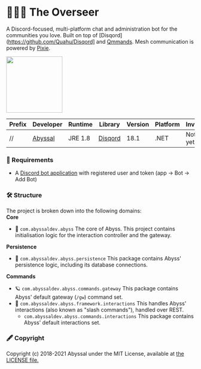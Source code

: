 # 👨🏻‍🔧 The Overseer
A Discord-focused, multi-platform chat and administration bot for the communities you love.
Built on top of [Disqord](https://github.com/Quahu/Disqord] and [Qmmands](https://github.com/Quahu/Qmmands).
Mesh communication is powered by [Pixie](https://github.com/jacksonrakena/pixie).

<img src="https://i.imgur.com/DF1ZIs2.png" height="150" />

| Prefix | Developer | Runtime | Library | Version | Platform | Invite |
|-|-|-|-|-|-|-|
| // | [Abyssal](https://github.com/jacksonrakena) | JRE 1.8 | [Disqord](https://github.com/Quahu/Disqord)  | 18.1 | .NET | Not yet
  
### 👮‍ Requirements
- A [Discord bot application](https://discordapp.com/developers/applications/) with registered user and token (app -> Bot -> Add Bot)

### 🛠 Structure
The project is broken down into the following domains:     
**Core** 
- 💚 `com.abyssaldev.abyss` The core of Abyss. This project contains initialisation logic for the interaction controller and the gateway.
  
**Persistence**
- 📜 `com.abyssaldev.abyss.persistence` This package contains Abyss' persistence logic, including its database connections.

**Commands**  
- 🪐 `com.abyssaldev.abyss.commands.gateway` This package contains Abyss' default gateway (`/gw`) command set.
- 🤝 `com.abyssaldev.abyss.framework.interactions` This handles Abyss' interactions (also known as "slash commands"), handled over REST.  
  - `com.abyssaldev.abyss.commands.interactions` This package contains Abyss' default interactions set.
  
### 🖋 Copyright
Copyright (c) 2018-2021 Abyssal under the MIT License, available at [the LICENSE file.](LICENSE.md)  
